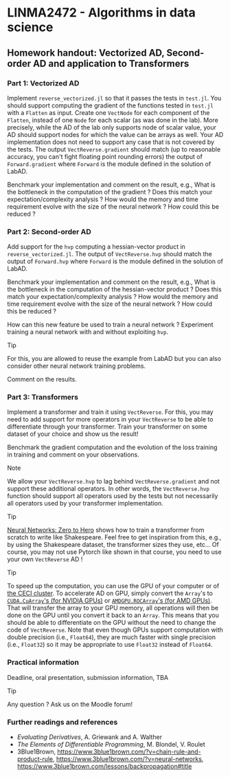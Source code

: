 # LINMA2472 - Algorithms in data science
## Homework handout: Vectorized AD, Second-order AD and application to Transformers

### Part 1: Vectorized AD

Implement `reverse_vectorized.jl` so that it passes the tests in `test.jl`.
You should support computing the gradient of the functions tested in `test.jl` with a `Flatten` as input.
Create one `VectNode` for each component of the `Flatten`, instead of one `Node` for each scalar (as was done in the lab).
More precisely, while the AD of the lab only supports node of scalar value, your AD should support nodes for which the value can be arrays as well.
Your AD implementation does not need to support any case that is not covered by the tests.
The output `VectReverse.gradient` should match (up to reasonable accuracy, you can't fight floating point rounding errors) the output of `Forward.gradient` where `Forward` is the module defined in the solution of LabAD.

Benchmark your implementation and comment on the result, e.g.,
What is the bottleneck in the computation of the gradient ?
Does this match your expectation/complexity analysis ?
How would the memory and time requirement evolve with the size of the neural network ?
How could this be reduced ?

### Part 2: Second-order AD

Add support for the `hvp` computing a hessian-vector product in `reverse_vectorized.jl`.
The output of `VectReverse.hvp` should match the output of `Forward.hvp` where `Forward` is the module
defined in the solution of LabAD.

Benchmark your implementation and comment on the result, e.g.,
What is the bottleneck in the computation of the hessian-vector product ?
Does this match your expectation/complexity analysis ?
How would the memory and time requirement evolve with the size of the neural network ?
How could this be reduced ?

How can this new feature be used to train a neural network ?
Experiment training a neural network with and without exploiting `hvp`.

> [!TIP]
> For this, you are allowed to reuse the example from LabAD but you can also consider other neural network training problems.

Comment on the results.

### Part 3: Transformers

Implement a transformer and train it using `VectReverse`.
For this, you may need to add support for more operators in your `VectReverse` to be able to differentiate through your transformer.
Train your transformer on some dataset of your choice and show us the result!

Benchmark the gradient computation and the evolution of the loss training in training and comment on your observations.

> [!NOTE]
> We allow your `VectReverse.hvp` to lag behind `VectReverse.gradient` and not support these additional operators.
> In other words, the `VectReverse.hvp` function should support all operators used by the tests but not necessarily
> all operators used by your transformer implementation.

> [!TIP]
> [Neural Networks: Zero to Hero](https://karpathy.ai/zero-to-hero.html) shows how to train a transformer from scratch
> to write like Shakespeare. Feel free to get inspiration from this, e.g., by using the Shakespeare dataset,
> the transformer sizes they use, etc... Of course, you may not use Pytorch like shown in that course, you need to use
> your own `VectReverse` AD !

> [!TIP]
> To speed up the computation, you can use the GPU of your computer or of [the CECI cluster](https://github.com/blegat/LINMA2710?tab=readme-ov-file#ceci-cluster).
> To accelerate AD on GPU, simply convert the `Array`'s to [`CUDA.CuArray`'s (for NVIDIA GPUs)](https://github.com/JuliaGPU/CUDA.jl/) or
> [`AMDGPU.ROCArray`'s (for AMD GPUs)](https://github.com/JuliaGPU/AMDGPU.jl).
> That will transfer the array to your GPU memory, all operations will then be done on the GPU until you convert it back to an `Array`.
> This means that you should be able to differentiate on the GPU without the need to change the code of `VectReverse`.
> Note that even though GPUs support computation with double precision (i.e., `Float64`), they are much faster with single precision
> (i.e., `Float32`) so it may be appropriate to use `Float32` instead of `Float64`.

### Practical information

Deadline, oral presentation, submission information, TBA

> [!TIP]
> Any question ? Ask us on the Moodle forum!

### Further readings and references

* *Evaluating Derivatives*, A. Griewank and A. Walther
* *The Elements of Differentiable Programming*, M. Blondel, V. Roulet
* 3Blue1Brown, https://www.3blue1brown.com/?v=chain-rule-and-product-rule, https://www.3blue1brown.com/?v=neural-networks, https://www.3blue1brown.com/lessons/backpropagation#title
